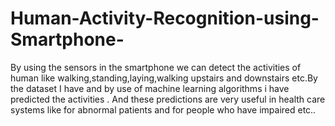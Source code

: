 # Human-Activity-Recognition-using-Smartphone-
By using the sensors in the smartphone we can detect the activities of human like walking,standing,laying,walking upstairs and downstairs etc.By the dataset I have and by use of machine learning algorithms i have predicted the activities . And these predictions are very useful in health care systems like for abnormal patients and for people who have impaired etc..

